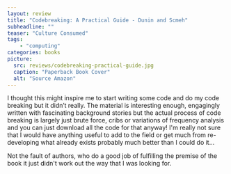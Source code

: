 ```yaml
---
layout: review
title: "Codebreaking: A Practical Guide - Dunin and Scmeh"
subheadline: ""
teaser: "Culture Consumed"
tags:
    - "computing" 
categories: books
picture:
  src: reviews/codebreaking-practical-guide.jpg
  caption: "Paperback Book Cover"
  alt: "Source Amazon"
---
```

I thought this might inspire me to start writing some code and do my code breaking but it didn’t really. The material is interesting enough, engagingly written with fascinating background stories but the actual process of code breaking is largely just brute force, cribs or variations of frequency analysis and you can just download all the code for that anyway!
I'm really not sure that I would have anything useful to add to the field or get much from re-developing what already exists probably much better than I could do it...

Not the fault of authors, who do a good job of fulfilling the premise of the book it just didn't work out the way that I was looking for.
